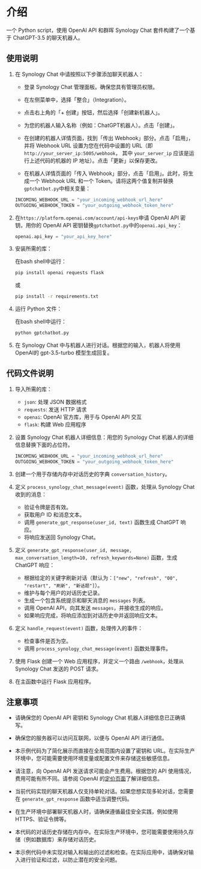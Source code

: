 

# 介绍

一个 Python script，使用 OpenAI API 和群晖 Synology Chat 套件构建了一个基于 ChatGPT-3.5 的聊天机器人。


使用说明
----

1.  在 Synology Chat 中请按照以下步骤添加聊天机器人：

    - 登录 Synology Chat 管理面板。确保您具有管理员权限。

    - 在左侧菜单中，选择「整合」（Integration）。

    - 点击右上角的「+ 创建」按钮，然后选择「创建新机器人」。

    - 为您的机器人输入名称（例如：ChatGPT机器人）。点击「创建」。

    - 在创建的机器人详情页面，找到「传出 Webhook」部分。点击「启用」，并将 Webhook URL 设置为您在代码中设置的 URL（即 `http://your_server_ip:5005/webhook`， 其中 `your_server_ip` 应该是运行上述代码的机器的 IP 地址）。点击「更新」以保存更改。

    - 在机器人详情页面的「传入 Webhook」部分，点击「启用」。此时，将生成一个 Webhook URL 和一个 Token。请将这两个值复制并替换`gptchatbot.py`中相关变量：

    ```python
    INCOMING_WEBHOOK_URL = "your_incoming_webhook_url_here"
    OUTGOING_WEBHOOK_TOKEN = "your_outgoing_webhook_token_here"

    ```

2. 在`https://platform.openai.com/account/api-keys`申请 OpenAI API 密钥，用你的 OpenAI API 密钥替换`gptchatbot.py`中的`openai.api_key`：
    

    ```python
    openai.api_key = "your_api_key_here"
    ```
    
3.  安装所需的库：

    在bash shell中运行：

    ```bash
    pip install openai requests flask
    ```
    或
    ```bash
    pip install -r requirements.txt 
    ```

4.  运行 Python 文件：

    在bash shell中运行：

    ```bash
    python gptchatbot.py
    ```

5. 在 Synology Chat 中与机器人进行对话。根据您的输入，机器人将使用OpenAI的 gpt-3.5-turbo 模型生成回复。



代码文件说明
------

1.  导入所需的库：
    
    *   `json`: 处理 JSON 数据格式
    *   `requests`: 发送 HTTP 请求
    *   `openai`: OpenAI 官方库，用于与 OpenAI API 交互
    *   `flask`: 构建 Web 应用程序


2.  设置 Synology Chat 机器人详细信息：用您的 Synology Chat 机器人的详细信息替换下面的占位符。

    ```python
    INCOMING_WEBHOOK_URL = "your_incoming_webhook_url_here"
    OUTGOING_WEBHOOK_TOKEN = "your_outgoing_webhook_token_here"
    ```

3.  创建一个用于存储内存中对话历史的字典 `conversation_history`。
    
4.  定义 `process_synology_chat_message(event)` 函数，处理从 Synology Chat 收到的消息：
    
    *   验证令牌是否有效。
    *   获取用户 ID 和消息文本。
    *   调用 `generate_gpt_response(user_id, text)` 函数生成 ChatGPT 响应。
    *   将响应发送回 Synology Chat。
5.  定义 `generate_gpt_response(user_id, message, max_conversation_length=10, refresh_keywords=None)` 函数，生成 ChatGPT 响应：
    
    *   根据给定的关键字刷新对话（默认为：`["new", "refresh", "00", "restart", "刷新", "新话题"]`）。
    *   维护与每个用户的对话历史记录。
    *   生成一个包含系统提示和聊天消息的 `messages` 列表。
    *   调用 OpenAI API，向其发送 `messages`，并接收生成的响应。
    *   如果响应完成，将响应添加到对话历史中并返回响应文本。
6.  定义 `handle_request(event)` 函数，处理传入的事件：
    
    *   检查事件是否为空。
    *   调用 `process_synology_chat_message(event)` 函数处理事件。
7.  使用 Flask 创建一个 Web 应用程序，并定义一个路由 `/webhook`，处理从 Synology Chat 发送的 POST 请求。
    
8.  在主函数中运行 Flask 应用程序。
    

注意事项
----

*   请确保您的 OpenAI API 密钥和 Synology Chat 机器人详细信息已正确填写。
    
*   确保您的服务器可以访问互联网，以便与 OpenAI API 进行通信。
    
*   本示例代码为了简化展示而直接在全局范围内设置了密钥和 URL。在实际生产环境中，您可能需要使用环境变量或配置文件来存储这些敏感信息。
    
*   请注意，向 OpenAI API 发送请求可能会产生费用。根据您的 API 使用情况，费用可能有所不同。请参阅 OpenAI 的[定价页面](https://openai.com/pricing)了解详细信息。
    
*   当前代码实现的聊天机器人仅支持单轮对话。如果您想实现多轮对话，您需要在 `generate_gpt_response` 函数中适当调整代码。
    
*   在生产环境中部署聊天机器人时，请确保遵循最佳安全实践，例如使用 HTTPS、验证令牌等。
    
*   本代码的对话历史存储在内存中。在实际生产环境中，您可能需要使用持久存储（例如数据库）来存储对话历史。
    
*   本示例代码中未实现对输入和输出的过滤和检查。在实际应用中，请确保对输入进行验证和过滤，以防止潜在的安全问题。
    

